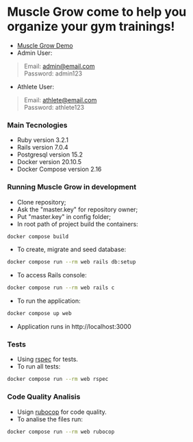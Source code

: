 # Muscle Grow come to help you organize your gym trainings!

* [Muscle Grow Demo](http://staging-musclegrow.us-east-1.elasticbeanstalk.com)
* Admin User:
 > Email: admin@email.com<br>
 > Password: admin123
* Athlete User:
 > Email: athlete@email.com<br>
 > Password: athlete123

### Main Tecnologies

* Ruby version 3.2.1
* Rails version 7.0.4
* Postgresql version 15.2
* Docker version 20.10.5
* Docker Compose version 2.16

### Running Muscle Grow in development

* Clone repository;
* Ask the "master.key" for repository owner;
* Put "master.key" in config folder;
* In root path of project build the containers:
```sh
docker compose build
```
* To create, migrate and seed database:
```sh
docker compose run --rm web rails db:setup
```
* To access Rails console:
```sh
docker compose run --rm web rails c
```
* To run the application:
```sh
docker compose up web
```
* Application runs in http://localhost:3000

### Tests

* Using [rspec](https://rspec.info) for tests.
* To run all tests:
```sh
docker compose run --rm web rspec
```

### Code Quality Analisis

* Usign [rubocop](https://rubocop.org) for code quality.
* To analise the files run:
```sh
docker compose run --rm web rubocop
```



